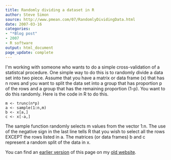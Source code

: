```yaml
---
title: Randomly dividing a dataset in R
author: Steve Simon
source: http://www.pmean.com/07/RandomlyDividingData.html
date: 2007-03-16
categories:
- "*Blog post"
- 2007
- R software
output: html_document
page_update: complete
---
```


I'm working with someone who wants to do a simple cross-validation of a statistcal procedure. One simple way to do this is to randomly divide a data set into two piece. Assume that you have a matrix or data frame (x) that has n rows and you want to split the data set into a group that has proportion p of the rows and a group that has the remaining proportion (1-p). You want to do this randomly. Here is the code in R to do this.

```
m <- trunc(n*p)
a <- sample(1:n,m)
b <- x[a,]
c <- x[-a,]
```

The sample function randomly selects m values from the vector 1:n. The use of the negative sign in the last line tells R that you wish to select all the rows EXCEPT the rows listed in a. The matrices (or data frames) b and c represent a random split of the data in x.

You can find an [earlier version][sim1] of this page on my [old website][sim2].

[sim1]: http://www.pmean.com/07/RandomlyDividingData.html
[sim2]: http://www.pmean.com
